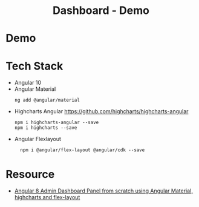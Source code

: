 <h1 align="center">Dashboard - Demo</h1>


# Demo



# Tech Stack
- Angular 10
- Angular Material
   ```
   ng add @angular/material
   ```
- Highcharts Angular https://github.com/highcharts/highcharts-angular
    ```
    npm i highcharts-angular --save
    npm i highcharts --save
    ```
- Angular Flexlayout
  ```
    npm i @angular/flex-layout @angular/cdk --save
  ```


# Resource
- [Angular 8 Admin Dashboard Panel from scratch using Angular Material, highcharts and flex-layout](https://www.youtube.com/watch?v=FP7Hs8lTy1k)
